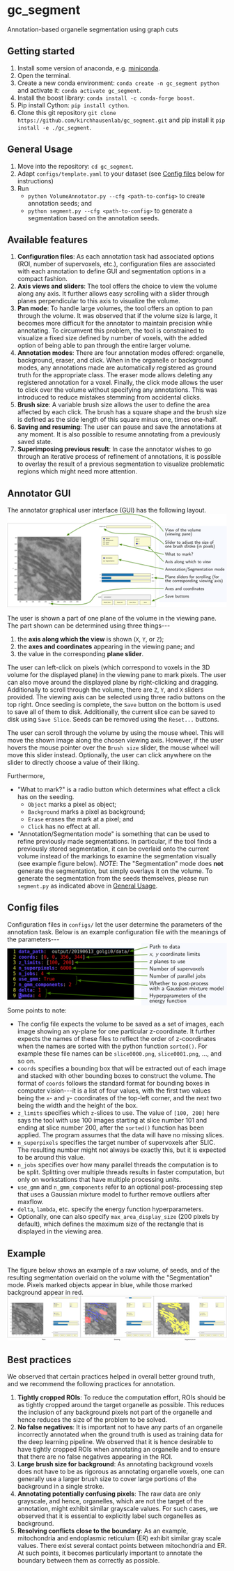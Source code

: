 # gc_segment
Annotation-based organelle segmentation using graph cuts

## Getting started

1. Install some version of anaconda, e.g. [miniconda](https://docs.conda.io/en/latest/miniconda.html).
1. Open the terminal.
1. Create a new conda environment: `conda create -n gc_segment python` and activate it: `conda activate gc_segment`.
1. Install the boost library: `conda install -c conda-forge boost`.
1. Pip install Cython: `pip install cython`.
1. Clone this git repository `git clone https://github.com/kirchhausenlab/gc_segment.git` and pip install it `pip install -e ./gc_segment`.

## <a name="generalusage"></a> General Usage
1. Move into the repository: `cd gc_segment`.
1. Adapt `configs/template.yaml` to your dataset (see [Config files](#configs) below for instructions)
1. Run 
   - `python VolumeAnnotator.py --cfg <path-to-config>` to create annotation seeds; and 
   - `python segment.py --cfg <path-to-config>` to generate a segmentation based on the annotation seeds.

## Available features

1. **Configuration files**: As each annotation task had associated options (ROI, number of supervoxels, etc.), configuration files are associated with each annotation to define GUI and segmentation options in a compact fashion.
1. **Axis views and sliders**: The tool offers the choice to view the volume along any axis. It further allows easy scrolling with a slider through planes perpendicular to this axis to visualize the volume.
1. **Pan mode**: To handle large volumes, the tool offers an option to pan through the volume. It was observed that if the volume size is large, it becomes more difficult for the annotator to maintain precision while annotating. To circumvent this problem, the tool is constrained to visualize a fixed size defined by number of voxels, with the added option of being able to pan through the entire larger volume.
1. **Annotation modes**: There are four annotation modes offered: organelle, background, eraser, and click. When in the organelle or background modes, any annotations made are automatically registered as ground truth for the appropriate class. The eraser mode allows deleting any registered annotation for a voxel. Finally, the click mode allows the user to click over the volume without specifying any annotations. This was introduced to reduce mistakes stemming from accidental clicks. 
1. **Brush size**: A variable brush size allows the user to define the area affected by each click. The brush has a square shape and the brush size is defined as the side length of this square minus one, times one-half. 
1. **Saving and resuming**: The user can pause and save the annotations at any moment. It is also possible to resume annotating from a previously saved state. 
1. **Superimposing previous result**: In case the annotator wishes to go through an iterative process of refinement of annotations, it is possible to overlay the result of a previous segmentation to visualize problematic regions which might need more attention. 

## Annotator GUI

The annotator graphical user interface (GUI) has the following layout.
![Example screen](/gc_segment/objects.png)

The user is shown a part of one plane of the volume in the viewing pane. The part shown can be determined using three things---
1. the **axis along which the view** is shown (`X`, `Y`, or `Z`); 
1. the **axes and coordinates** appearing in the viewing pane; and
1. the value in the corresponding **plane slider**. 

The user can left-click on pixels (which correspond to voxels in the 3D volume for the displayed plane) in the viewing pane to mark pixels. The user can also move around the displayed plane by right-clicking and dragging. Additionally to scroll through the volume, there are `Z`, `Y`, and `X` sliders provided. The viewing axis can be selected using three radio buttons on the top right. Once seeding is complete, the `Save` button on the bottom is used to save all of them to disk. Additionally, the current slice can be saved to disk using `Save Slice`. Seeds can be removed using the `Reset...` buttons. 

The user can scroll through the volume by using the mouse wheel. This will move the shown image along the chosen viewing axis. However, if the user hovers the mouse pointer over the `Brush size` slider, the mouse wheel will move this slider instead. Optionally, the user can click anywhere on the slider to directly choose a value of their liking.

Furthermore,
* "What to mark?" is a radio button which determines what effect a click has on the seeding.
  - `Object` marks a pixel as object;
  - `Background` marks a pixel as background;
  - `Erase` erases the mark at a pixel; and
  - `Click` has no effect at all.
* "Annotation/Segmentation mode" is something that can be used to refine previously made segmentations. In particular, if the tool finds a previously stored segmentation, it can be overlaid onto the current volume instead of the markings to examine the segmentation visually (see example figure below). *NOTE*: The "Segmentation" mode does **not** generate the segmentation, but simply overlays it on the volume. To generate the segmentation from the seeds themselves, please run `segment.py` as indicated above in [General Usage](#generalusage).


## <a name="configs"></a> Config files
Configuration files in `configs/` let the user determine the parameters of the annotation task. Below is an example configuration file with the meanings of the parameters---
![Example config file](/gc_segment/config.png)
Some points to note:
* The config file expects the volume to be saved as a set of images, each image showing an xy-plane for one particular z-coordinate. It further expects the names of these files to reflect the order of z-coordinates when the names are sorted with the python function `sorted()`. For example these file names can be `slice0000.png`, `slice0001.png`, ..., and so on.
* `coords` specifies a bounding box that will be extracted out of each image and stacked with other bounding boxes to construct the volume. The format of `coords` follows the standard format for bounding boxes in computer vision---it is a list of four values, with the first two values being the `x`- and `y`- coordinates of the top-left corner, and the next two being the width and the height of the box.
* `z_limits` specifies which `z`-slices to use. The value of `[100, 200]` here says the tool with use 100 images starting at slice number 101 and ending at slice number 200, after the `sorted()` function has been applied. The program assumes that the data will have no missing slices.
* `n_superpixels` specifies the target number of supervoxels after SLIC. The resulting number might not always be exactly this, but it is expected to be around this value.
* `n_jobs` specifies over how many parallel threads the computation is to be split. Splitting over multiple threads results in faster computation, but only on workstations that have multiple processing units.
* `use_gmm` and `n_gmm_components` refer to an optional post-processing step that uses a Gaussian mixture model to further remove outliers after maxflow.
* `delta`, `lambda`, etc. specify the energy function hyperparameters.
* Optionally, one can also specify `max_area_display_size` (200 pixels by default), which defines the maximum size of the rectangle that is displayed in the viewing area.

## Example 

The figure below shows an example of a raw volume, of seeds, and of the resulting segmentation overlaid on the volume with the "Segmentation" mode. Pixels marked objects appear in blue, while those marked background appear in red.
![Example steps](/gc_segment/modes.png)

## Best practices

We observed that certain practices helped in overall better ground truth, and we recommend the following practices for annotation.
1. **Tightly cropped ROIs**: To reduce the computation effort, ROIs should be as tightly cropped around the target organelle as possible. This reduces the inclusion of any background pixels not part of the organelle and hence reduces the size of the problem to be solved.
1. **No false negatives**: It is important not to have any parts of an organelle incorrectly annotated when the ground truth is used as training data for the deep learning pipeline. We observed that it is hence desirable to have tightly cropped ROIs when annotating an organelle and to ensure that there are no false negatives appearing in the ROI. 
1. **Large brush size for background**: As annotating background voxels does not have to be as rigorous as annotating organelle voxels, one can generally use a larger brush size to cover large portions of the background in a single stroke. 
1. **Annotating potentially confusing pixels**: The raw data are only grayscale, and hence, organelles, which are not the target of the annotation, might exhibit similar grayscale values. For such cases, we observed that it is essential to explicitly label such organelles as background.
1. **Resolving conflicts close to the boundary**: As an example, mitochondria and endoplasmic reticulum (ER) exhibit similar gray scale values. There exist several contact points between mitochondria and ER. At such points, it becomes particularly important to annotate the boundary between them as correctly as possible.  
